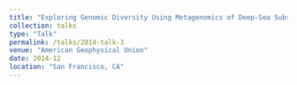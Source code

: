 ```yaml
---
title: "Exploring Genomic Diversity Using Metagenomics of Deep-Sea Subsurface Microbes from the Louisville Seamount and South Pacific Gyre"
collection: talks
type: "Talk"
permalink: /talks/2014-talk-3
venue: "American Geophysical Union"
date: 2014-12
location: "San Francisco, CA"
---
```

